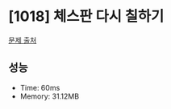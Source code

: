 # [1018] 체스판 다시 칠하기

[문제 출처](https://www.acmicpc.net/problem/1018)

## 성능

- Time: 60ms
- Memory: 31.12MB
